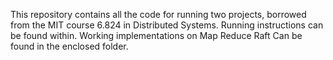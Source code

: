 This repository contains all the code for running two projects, borrowed from the MIT course 6.824 in Distributed Systems.
Running instructions can be found within.
Working implementations on
  Map Reduce
  Raft
Can be found in the enclosed folder.
